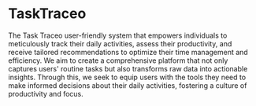 # TaskTraceo

The Task Traceo user-friendly system that empowers individuals to meticulously track their daily activities, assess their productivity, and receive tailored recommendations to optimize their time management and efficiency. 
We aim to create a comprehensive platform that not only captures users' routine tasks but also transforms raw data into actionable insights. Through this, we seek to equip users with the tools they need to make informed decisions about their daily activities, fostering a culture of productivity and focus.
